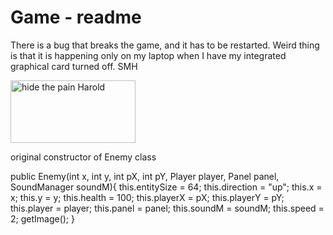 # Game - readme
There is a bug that breaks the game, and it has to be restarted.
Weird thing is that it is happening only on my laptop when I have my integrated graphical card turned off.
SMH

<img src="https://i.guim.co.uk/img/media/3aab8a0699616ac94346c05f667b40844e46322f/0_123_5616_3432/master/5616.jpg?width=700&quality=85&auto=format&fit=max&s=a476da702aff265ce6f586be1412b1e1" width="200" height="100" alt="hide the pain Harold">

original constructor of Enemy class

public Enemy(int x, int y, int pX, int pY, Player player, Panel panel, SoundManager soundM){
        this.entitySize = 64;
        this.direction = "up";
        this.x = x;
        this.y = y;
        this.health = 100;
        this.playerX = pX;
        this.playerY = pY;
        this.player = player;
        this.panel = panel;
        this.soundM = soundM;
        this.speed = 2;
        getImage();
    }⠀⠀